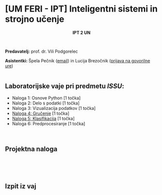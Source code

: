 # [UM FERI - IPT] Inteligentni sistemi in strojno učenje

<p align="center">
  <b>IPT 2 UN <br/></b>
</p>
<br/>

**Predavatelj:** prof. dr. Vili Podgorelec

**Asistentki:** Špela Pečnik ([email](mailto:spela.pecnik@tutamail.com)) in Lucija Brezočnik ([prijava na govorilne ure](https://calendly.com/lucija-brezocnik/30min))<br/><br/>

## Laboratorijske vaje pri predmetu *ISSU*:
- Naloga 1: Osnove Python [1 točka]
- Naloga 2: Delo s podatki [1 točka]
- Naloga 3: Vizualizacija podatkov [1 točka]
- [Naloga 4: Gručenje](<Naloge/Naloga 4/Naloga 4.md>) [1 točka]
- [Naloga 5: Klasifikacija](<Naloge/Naloga 5/Naloga 5.md>) [1 točka]
- Naloga 6: Predprocesiranje [1 točka]
<br/><br/><br/>

## Projektna naloga
<br/><br/><br/>

## Izpit iz vaj

<br/><br/><br/>
